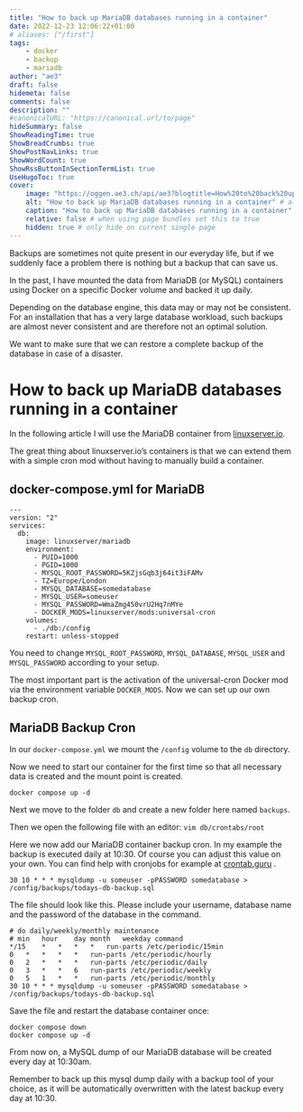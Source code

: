 ```yaml
---
title: "How to back up MariaDB databases running in a container"
date: 2022-12-23 12:06:22+01:00
# aliases: ["/first"]
tags:
    - docker
    - backup
    - mariadb
author: "ae3"
draft: false
hidemeta: false
comments: false
description: ""
#canonicalURL: "https://canonical.url/to/page"
hideSummary: false
ShowReadingTime: true
ShowBreadCrumbs: true
ShowPostNavLinks: true
ShowWordCount: true
ShowRssButtonInSectionTermList: true
UseHugoToc: true
cover:
    image: "https://oggen.ae3.ch/api/ae3?blogtitle=How%20to%20back%20up%20MariaDB%20databases%20running%20in%20a%20container" # image path/url
    alt: "How to back up MariaDB databases running in a container" # alt text
    caption: "How to back up MariaDB databases running in a container" # display caption under cover
    relative: false # when using page bundles set this to true
    hidden: true # only hide on current single page
---
```

Backups are sometimes not quite present in our everyday life, but if we suddenly face a problem there is nothing but a backup that can save us. 

In the past, I have mounted the data from MariaDB (or MySQL) containers using Docker on a specific Docker volume and backed it up daily.

Depending on the database engine, this data may or may not be consistent. For an installation that has a very large database workload, such backups are almost never consistent and are therefore not an optimal solution. 

We want to make sure that we can restore a complete backup of the database in case of a disaster. 

# How to back up MariaDB databases running in a container

In the following article I will use the MariaDB container from [linuxserver.io](https://linuxserver.io). 

The great thing about linuxserver.io’s containers is that we can extend them with a simple cron mod without having to manually build a container. 

## docker-compose.yml for MariaDB

```
---
version: "2"
services:
  db:
    image: linuxserver/mariadb
    environment:
      - PUID=1000
      - PGID=1000
      - MYSQL_ROOT_PASSWORD=5KZjsGqb3j64it3iFAMv
      - TZ=Europe/London
      - MYSQL_DATABASE=somedatabase
      - MYSQL_USER=someuser
      - MYSQL_PASSWORD=WmaZmg450vrU2Hq7nMYe
      - DOCKER_MODS=linuxserver/mods:universal-cron
    volumes:
      - ./db:/config
    restart: unless-stopped
```

You need to change `MYSQL_ROOT_PASSWORD`, `MYSQL_DATABASE`, `MYSQL_USER` and `MYSQL_PASSWORD` according to your setup. 

The most important part is the activation of the universal-cron Docker mod via the environment variable `DOCKER_MODS`. Now we can set up our own backup cron. 

## MariaDB Backup Cron
In our `docker-compose.yml` we mount the `/config` volume to the `db` directory. 

Now we need to start our container for the first time so that all necessary data is created and the mount point is created. 

`docker compose up -d`

Next we move to the folder `db` and create a new folder here named `backups`. 

Then we open the following file with an editor:
`vim db/crontabs/root`

Here we now add our MariaDB container backup cron. 
In my example the backup is executed daily at 10:30. 
Of course you can adjust this value on your own. You can find help with cronjobs for example at [crontab.guru](https://crontab.guru/) . 

```
30 10 * * * mysqldump -u someuser -pPASSWORD somedatabase > /config/backups/todays-db-backup.sql
```

The file should look like this. 
Please include your username, database name and the password of the database in the command. 
```
# do daily/weekly/monthly maintenance
# min	hour	day	month	weekday	command
*/15	*	*	*	*	run-parts /etc/periodic/15min
0	*	*	*	*	run-parts /etc/periodic/hourly
0	2	*	*	*	run-parts /etc/periodic/daily
0	3	*	*	6	run-parts /etc/periodic/weekly
0	5	1	*	*	run-parts /etc/periodic/monthly
30 10 * * * mysqldump -u someuser -pPASSWORD somedatabase > /config/backups/todays-db-backup.sql
```

Save the file and restart the database container once:

```
docker compose down
docker compose up -d
```

From now on, a MySQL dump of our MariaDB database will be created every day at 10:30am. 

Remember to back up this mysql dump daily with a backup tool of your choice, as it will be automatically overwritten with the latest backup every day at 10:30. 